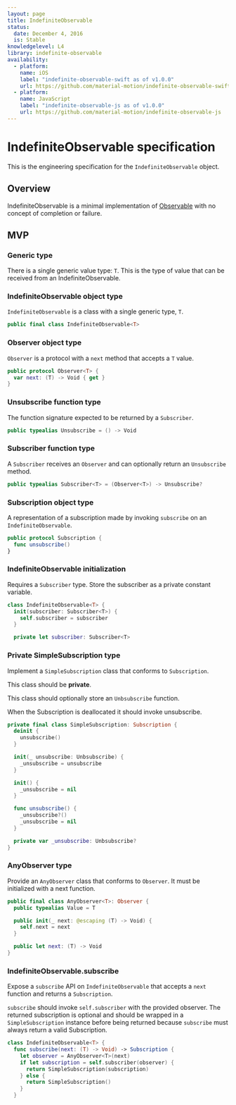 ```yaml
---
layout: page
title: IndefiniteObservable
status:
  date: December 4, 2016
  is: Stable
knowledgelevel: L4
library: indefinite-observable
availability:
  - platform:
    name: iOS
    label: "indefinite-observable-swift as of v1.0.0"
    url: https://github.com/material-motion/indefinite-observable-swift
  - platform:
    name: JavaScript
    label: "indefinite-observable-js as of v1.0.0"
    url: https://github.com/material-motion/indefinite-observable-js
---
```


# IndefiniteObservable specification

This is the engineering specification for the `IndefiniteObservable` object.

## Overview

IndefiniteObservable is a minimal implementation of [Observable](http://reactivex.io/rxjs/manual/overview.html)
with no concept of completion or failure.

## MVP

### Generic type

There is a single generic value type: `T`. This is the type of value that can be received from an
IndefiniteObservable.

### IndefiniteObservable object type

`IndefiniteObservable` is a class with a single generic type, `T`.

```swift
public final class IndefiniteObservable<T>
```

### Observer object type

`Observer` is a protocol with a `next` method that accepts a `T` value.

```swift
public protocol Observer<T> {
  var next: (T) -> Void { get }
}
```

### Unsubscribe function type

The function signature expected to be returned by a `Subscriber`.

```swift
public typealias Unsubscribe = () -> Void
```

### Subscriber function type

A `Subscriber` receives an `Observer` and can optionally return an `Unsubscribe` method.

```swift
public typealias Subscriber<T> = (Observer<T>) -> Unsubscribe?
```

### Subscription object type

A representation of a subscription made by invoking `subscribe` on an `IndefiniteObservable`.

```swift
public protocol Subscription {
  func unsubscribe()
}
```

### IndefiniteObservable initialization

Requires a `Subscriber` type. Store the subscriber as a private constant variable.

```swift
class IndefiniteObservable<T> {
  init(subscriber: Subscriber<T>) {
    self.subscriber = subscriber
  }

  private let subscriber: Subscriber<T>
```

### Private SimpleSubscription type

Implement a `SimpleSubscription` class that conforms to `Subscription`.

This class should be **private**.

This class should optionally store an `Unbsubscribe` function.

When the Subscription is deallocated it should invoke unsubscribe.

```swift
private final class SimpleSubscription: Subscription {
  deinit {
    unsubscribe()
  }

  init(_ unsubscribe: Unbsubscribe) {
    _unsubscribe = unsubscribe
  }

  init() {
    _unsubscribe = nil
  }

  func unsubscribe() {
    _unsubscribe?()
    _unsubscribe = nil
  }

  private var _unsubscribe: Unbsubscribe?
}
```

### AnyObserver type

Provide an `AnyObserver` class that conforms to `Observer`. It must be initialized with a next
function.

```swift
public final class AnyObserver<T>: Observer {
  public typealias Value = T

  public init(_ next: @escaping (T) -> Void) {
    self.next = next
  }

  public let next: (T) -> Void
}
```

### IndefiniteObservable.subscribe

Expose a `subscribe` API on `IndefiniteObservable` that accepts a `next` function and returns a
`Subscription`.

`subscribe` should invoke `self.subscriber` with the provided observer. The returned subscription
is optional and should be wrapped in a `SimpleSubscription` instance before being returned because
`subscribe` must always return a valid Subscription.

```swift
class IndefiniteObservable<T> {
  func subscribe(next: (T) -> Void) -> Subscription {
    let observer = AnyObserver<T>(next)
    if let subscription = self.subscriber(observer) {
      return SimpleSubscription(subscription)
    } else {
      return SimpleSubscription()
    }
  }
```
